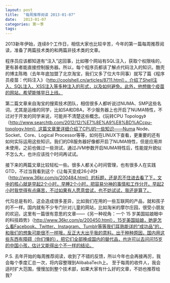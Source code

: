 ```yaml
---
layout: post
title:  "每周推荐阅读 2013-01-07"
date:   2013-01-07
categories: 第一季
tags:   
---
```


2013新年伊始，连续8个工作日，相信大家也比较辛苦，今年的第一篇每周推荐阅读，准备了两篇技术类的和两篇非技术类的文章。

程序员应该都知道有“注入”这回事，比如哪个网站有SQL注入，获取个权限啥的，更有甚者能直接控制服务器。所以，每个程序员都该了解点代码注入的知识。酷壳的博主陈皓（去年年底加盟了北京淘宝，我们又多了位大牛同事）就写了篇《程序员疫苗：代码注入》（http://coolshell.cn/articles/8711.html），介绍了Shell注入、SQL注入、XSS注入等多种注入的形式，以及如何避免。此外，他想做个疫苗的网站，希望能够早日上线。

第二篇文章来自淘宝的搜索技术团队，相信很多人都听说过NUMA、SMP这些名词，尤其是运维的同学，比如SA和DBA，不少服务器上也开启了NUMA特性，不过对于开发的同学来说，可能并不清楚这些概念。《玩转CPU Topology》（http://www.searchtb.com/2012/12/%E7%8E%A9%E8%BD%ACcpu-topology.html）这篇文章里详细介绍了CPU的一些知识——Numa Node、Socket、Core、Logical Processor等等，如何在LINUX下查看，更重要的还有如何实际运用这些知识。我们的DB服务器好像都开启了NUMA特性，但是应用并未使用，之前也做过一些测试，通过JVM参数开启NUMA特性后，性能提升貌似不怎么大，也许应该找个时间再试试。

接下来的两篇文章比较轻松一些。很多人都关心时间管理，也有很多人在实践GTD，不过当我看到这个《让每天变成26小时》（http://www.36kr.com/p/200484.html）的标题，还是忍不住进去看了下，文中的核心就是早起2个小时，早睡2个小时，把容易分神的事情和工作分开。早起2小时我觉得有点痛苦，不过如果有人愿意尝试，也不妨试试，我还是算了。

代沟总是有的，这会造成很多差异，比如我们在用的一些互联网的产品，就和孩子的不一样。国内就有不少专门针对儿童的网站，比如淘米的摩尔庄园，很受小朋友的欢迎。这里有一篇很有意思的文章——《另一种视角：一个 15 岁美国姑娘眼中的科技趋势》（http://www.36kr.com/p/200450.html），15岁美国姑娘，她是怎么看Facebook、Twitter、Instagram、Tumblr等等我们耳熟能详的“成功品”的，和我们的想象可能很不一样哦，反正大大出乎我的意料。出于种种原因，国内用这些东西有障碍（你们懂的），把它们全部换成国内的替代品，也许可以去问问15岁的中国小孩，估计又能得出个不一样的结论。

P.S.
去年开始的每周推荐阅读，收到了不错的反馈，所以今年也会再接再厉，我会每个季度汇总一次，将内容整理到AlibabaTech上。
至于每周的收件人，我会适时扩大范围，慢慢加到整个技术部，如果大家有什么好的文章，不妨也推荐给我?

